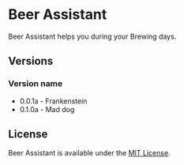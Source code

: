 # Beer Assistant
Beer Assistant helps you during your Brewing days.

## Versions
### Version name
* 0.0.1a - Frankenstein
* 0.1.0a - Mad dog

## License
Beer Assistant is available under the [MIT License](https://opensource.org/licenses/MIT).